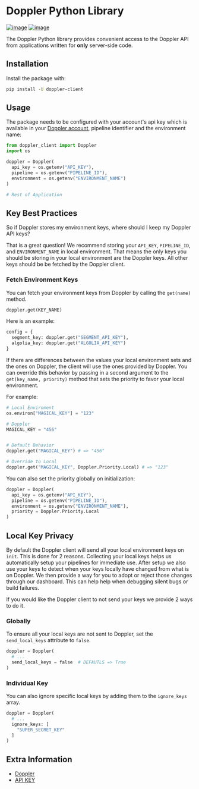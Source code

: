 # Doppler Python Library

[![image](https://img.shields.io/pypi/v/doppler-client.svg)](https://pypi.org/project/doppler-client)
[![image](https://img.shields.io/pypi/dm/doppler-client.svg)](https://pypi.org/project/doppler-client)

The Doppler Python library provides convenient access to the Doppler API from
applications written for **only** server-side code.

## Installation

Install the package with:
``` bash
pip install -U doppler-client
```

## Usage

The package needs to be configured with your account's api key which is available in your [Doppler account](https://doppler.market/workplace/api_key), pipeline identifier and the environment name:

``` python
from doppler_client import Doppler
import os

doppler = Doppler(
  api_key = os.getenv("API_KEY"),
  pipeline = os.getenv("PIPELINE_ID"),
  environment = os.getenv("ENVIRONMENT_NAME")
)

# Rest of Application
```


## Key Best Practices

So if Doppler stores my environment keys, where should I keep my Doppler API keys?

That is a great question! We recommend storing your `API_KEY`, `PIPELINE_ID`, and `ENVIRONMENT_NAME` 
in local environment. That means the only keys you should be storing in your local environment are the Doppler keys. All other keys should be be fetched by the Doppler client.


### Fetch Environment Keys

You can fetch your environment keys from Doppler by calling the `get(name)` method.

``` python
doppler.get(KEY_NAME)
```

Here is an example:

``` python
config = {
  segment_key: doppler.get("SEGMENT_API_KEY"),
  algolia_key: doppler.get("ALGOLIA_API_KEY")
}

```


If there are differences between the values your local environment sets and the ones on Doppler, the client will use the ones provided by Doppler. You can override this behavior by passing in a second argument to the `get(key_name, priority)` method that sets the priority to favor your local environment.

For example:

``` python
# Local Enviroment
os.environ["MAGICAL_KEY"] = "123"

# Doppler
MAGICAL_KEY = "456"


# Default Behavior
doppler.get("MAGICAL_KEY") # => "456"

# Override to Local
doppler.get("MAGICAL_KEY", Doppler.Priority.Local) # => "123"
```

You can also set the priority globally on initialization:

``` python
doppler = Doppler(
  api_key = os.getenv("API_KEY"),
  pipeline = os.getenv("PIPELINE_ID"),
  environment = os.getenv("ENVIRONMENT_NAME"),
  priority = Doppler.Priority.Local
)

```


## Local Key Privacy

By default the Doppler client will send all your local environment keys on `init`. This
is done for 2 reasons. Collecting your local keys helps us automatically setup your pipelines
for immediate use. After setup we also use your keys to detect when your keys locally have
changed from what is on Doppler. We then provide a way for you to adopt or reject those changes
through our dashboard. This can help help when debugging silent bugs or build failures.

If you would like the Doppler client to not send your keys we provide 2 ways to do it.

### Globally
To ensure all your local keys are not sent to Doppler, set the `send_local_keys` attribute to `false`.

``` python
doppler = Doppler(
  # ...
  send_local_keys = false  # DEFAUTLS => True
)
```


### Individual Key
You can also ignore specific local keys by adding them to the `ignore_keys` array.

``` python
doppler = Doppler(
  # ...
  ignore_keys: [
    "SUPER_SECRET_KEY"
  ]
)
```



## Extra Information

- [Doppler](https://doppler.market)
- [API KEY](https://doppler.market/workplace/api_key)

